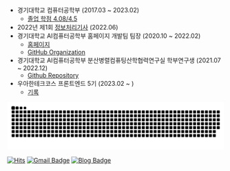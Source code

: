 - 경기대학교 컴퓨터공학부 (2017.03 ~ 2023.02)
  - [졸업 학점 4.08/4.5](./assets/grade.pdf)
- 2022년 제1회 [정보처리기사](./assets/qnet.pdf) (2022.06)
- 경기대학교 AI컴퓨터공학부 홈페이지 개발팀 팀장 (2020.10 ~ 2022.02)
  - [홈페이지](http://cs.kyonggi.ac.kr/)
  - [GitHub Organization](https://github.com/KGU-CS-HOME)
- 경기대학교 AI컴퓨터공학부 분산병렬컴퓨팅산학협력연구실 학부연구생 (2021.07 ~ 2022.12)
  - [Github Repository](https://github.com/KGU-DCS-LAB/myPlug)
- 우아한테크코스 프론트엔드 5기 (2023.02 ~ )
  - [기록](https://github.com/gabrielyoon7/woowacourse-archive)

<picture>
  <source media="(prefers-color-scheme: dark)" srcset="https://raw.githubusercontent.com/gabrielyoon7/gabrielyoon7/output/github-contribution-grid-snake-dark.svg">
  <source media="(prefers-color-scheme: light)" srcset="https://raw.githubusercontent.com/gabrielyoon7/gabrielyoon7/output/github-contribution-grid-snake.svg">
  <img alt="github contribution grid snake animation" src="https://raw.githubusercontent.com/gabrielyoon7/gabrielyoon7/output/github-contribution-grid-snake.svg">
</picture>

[![Hits](https://hits.seeyoufarm.com/api/count/incr/badge.svg?url=https%3A%2F%2Fgithub.com%2Fgabrielyoon7&count_bg=%2379C83D&title_bg=%23555555&icon=&icon_color=%23E7E7E7&title=hits&edge_flat=false)](https://hits.seeyoufarm.com) [![Gmail Badge](https://img.shields.io/badge/Gmail-d14836?style=flat-square&logo=Gmail&logoColor=white&link=mailto:gabrielyoon7@gmail.com)](mailto:gabrielyoon7@gmail.com)
[![Blog Badge](http://img.shields.io/badge/-Blog-green?style=flat-square&link=https://leirbag.tistory.com/)](https://leirbag.tistory.com/)
